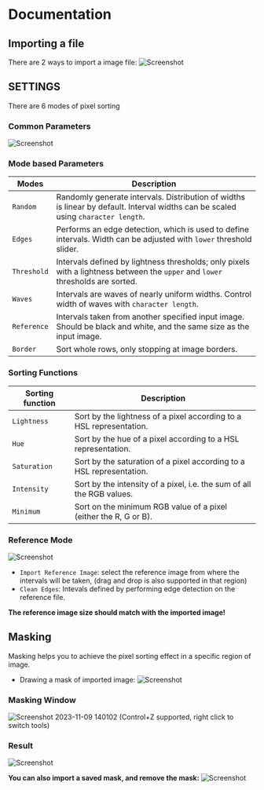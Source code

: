 # Documentation 

## Importing a file

There are 2 ways to import a image file:
![Screenshot](https://github.com/Akascape/Pixelort/assets/89206401/60741065-65a5-4cad-8c5b-57a6e978c683)

## SETTINGS 

There are 6 modes of pixel sorting

### Common Parameters
  
![Screenshot](https://github.com/Akascape/Pixelort/assets/89206401/e434e1f9-c7af-4eff-beb5-d7c311f68c52)

### Mode based Parameters

Modes             | Description
------------------|------------
`Random`			    | Randomly generate intervals. Distribution of widths is linear by default. Interval widths can be scaled using `character length`.
`Edges`				    | Performs an edge detection, which is used to define intervals. Width can be adjusted with `lower` threshold slider.
`Threshold`		  	| Intervals defined by lightness thresholds; only pixels with a lightness between the `upper` and `lower` thresholds are sorted.
`Waves`			    	| Intervals are waves of nearly uniform widths. Control width of waves with `character length`.
`Reference`       | Intervals taken from another specified input image. Should be black and white, and the same size as the input image.
`Border`			    | Sort whole rows, only stopping at image borders.

### Sorting Functions

Sorting function  | Description
------------------|------------
`Lightness`       | Sort by the lightness of a pixel according to a HSL representation.
`Hue`             | Sort by the hue of a pixel according to a HSL representation.
`Saturation`      | Sort by the saturation of a pixel according to a HSL representation.
`Intensity`       | Sort by the intensity of a pixel, i.e. the sum of all the RGB values.
`Minimum`         | Sort on the minimum RGB value of a pixel (either the R, G or B).

### Reference Mode 

![Screenshot](https://github.com/Akascape/Pixelort/assets/89206401/89185a86-bb34-46ac-8c62-e7602b8cbfc4)

- `Import Reference Image`: select the reference image from where the intervals will be taken, (drag and drop is also supported in that region)
- `Clean Edges`: Intevals defined by performing edge detection on the reference file.

**The reference image size should match with the imported image!**

## Masking
Masking helps you to achieve the pixel sorting effect in a specific region of image.

- Drawing a mask of imported image:
![Screenshot](https://github.com/Akascape/Pixelort/assets/89206401/51bc4700-2ed6-4d04-92e1-c0c4fb355ca1)
### Masking Window
![Screenshot 2023-11-09 140102](https://github.com/Akascape/Pixelort/assets/89206401/ae14ec37-3518-457e-a289-75b611ad7f7e)
(Control+Z supported, right click to switch tools)
### Result
![Screenshot](https://github.com/Akascape/Pixelort/assets/89206401/1561d319-2a23-48aa-9091-543e63017775)


**You can also import a saved mask, and remove the mask:**
![Screenshot](https://github.com/Akascape/Pixelort/assets/89206401/b8cd6c7a-1072-48e6-8bdf-f90d818da65f)


